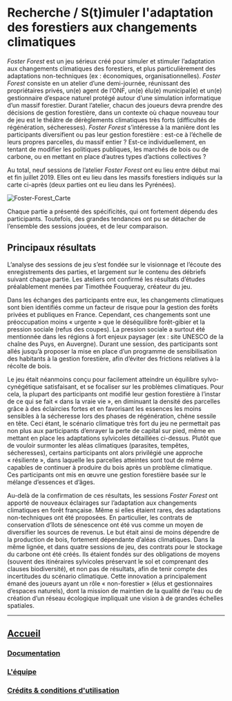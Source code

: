 # Recherche / S(t)imuler l'adaptation des forestiers aux changements climatiques

*Foster Forest* est un jeu sérieux créé pour simuler et stimuler l’adaptation aux changements climatiques des forestiers, et plus particulièrement des adaptations non-techniques (ex : économiques, organisationnelles). *Foster Forest* consiste en un atelier d’une demi-journée, réunissant des propriétaires privés, un(e) agent de l’ONF, un(e) élu(e) municipal(e) et un(e) gestionnaire d’espace naturel protégé autour d’une simulation informatique d’un massif forestier. Durant l’atelier, chacun des joueurs devra prendre des décisions de gestion forestière, dans un contexte où chaque nouveau tour de jeu est le théâtre de dérèglements climatiques très forts (difficultés de régénération, sécheresses). *Foster Forest* s’intéresse à la manière dont les participants diversifient ou pas leur gestion forestière : est-ce à l’échelle de leurs propres parcelles, du massif entier ? Est-ce individuellement, en tentant de modifier les politiques publiques, les marchés de bois ou de carbone, ou en mettant en place d’autres types d’actions collectives ?

Au total, neuf sessions de l’atelier *Foster Forest* ont eu lieu entre début mai et fin juillet 2019. Elles ont eu lieu dans les massifs forestiers indiqués sur la carte ci-après (deux parties ont eu lieu dans les Pyrénées).


![Foster-Forest_Carte](https://timotheefouqueray.github.io/fosterforest/images/Foster-Forest_Retours_Carte.png)

Chaque partie a présenté des spécificités, qui ont fortement dépendu des participants. Toutefois, des grandes tendances ont pu se détacher de l’ensemble des sessions jouées, et de leur comparaison.

## Principaux résultats

L’analyse des sessions de jeu s’est fondée sur le visionnage et l’écoute des enregistrements des parties, et largement sur le contenu des débriefs suivant chaque partie. Les ateliers ont confirmé les résultats d’études préalablement menées par Timothée Fouqueray, créateur du jeu.

Dans les échanges des participants entre eux, les changements climatiques sont bien identifiés comme un facteur de risque pour la gestion des forêts privées et publiques en France. Cependant, ces changements sont une préoccupation moins « urgente » que le déséquilibre forêt-gibier et la pression sociale (refus des coupes). La pression sociale a surtout été mentionnée dans les régions à fort enjeux paysager (ex : site UNESCO de la chaîne des Puys, en Auvergne). Durant une session, des participants sont allés jusqu’à proposer la mise en place d’un programme de sensibilisation des habitants à la gestion forestière, afin d’éviter des frictions relatives à la récolte de bois.

Le jeu était néanmoins conçu pour facilement atteindre un équilibre sylvo-cynégétique satisfaisant, et se focaliser sur les problèmes climatiques. Pour cela, la plupart des participants ont modifié leur gestion forestière à l’instar de ce qui se fait « dans la vraie vie », en diminuant la densité des parcelles grâce à des éclaircies fortes et en favorisant les essences les moins sensibles à la sécheresse lors des phases de régénération, chêne sessile en tête. Ceci étant, le scénario climatique très fort du jeu ne permettait pas non plus aux participants d’enrayer la perte de capital sur pied, même en mettant en place les adaptations sylvicoles détaillées ci-dessus. Plutôt que de vouloir surmonter les aléas climatiques (parasites, tempêtes, sécheresses), certains participants ont alors privilégié une approche « résiliente », dans laquelle les parcelles atteintes sont tout de même capables de continuer à produire du bois après un problème climatique. Ces participants ont mis en œuvre une gestion forestière basée sur le mélange d’essences et d’âges.

Au-delà de la confirmation de ces résultats, les sessions *Foster Forest* ont apporté de nouveaux éclairages sur l’adaptation aux changements climatiques en forêt française. Même si elles étaient rares, des adaptations non-techniques ont été proposées. En particulier, les contrats de conservation d’îlots de sénescence ont été vus comme un moyen de diversifier les sources de revenus. Le but était ainsi de moins dépendre de la production de bois, fortement dépendante d’aléas climatiques. Dans la même lignée, et dans quatre sessions de jeu, des contrats pour le stockage du carbone ont été créés. Ils étaient fondés sur des obligations de moyens (souvent des itinéraires sylvicoles préservant le sol et comprenant des clauses biodiversité), et non pas de résultats, afin de tenir compte des incertitudes du scénario climatique. Cette innovation a principalement émané des joueurs ayant un rôle « non-forestier » (élus et gestionnaires d’espaces naturels), dont la mission de maintien de la qualité de l’eau ou de création d’un réseau écologique impliquait une vision à de grandes échelles spatiales.


***

## [Accueil](https://timotheefouqueray.github.io/fosterforest/README)
### [Documentation](https://timotheefouqueray.github.io/fosterforest/home/documentation)
### [L'équipe](https://timotheefouqueray.github.io/fosterforest/home/equipe)
### [Crédits & conditions d'utilisation](https://timotheefouqueray.github.io/fosterforest/home/credits-utilisation)
